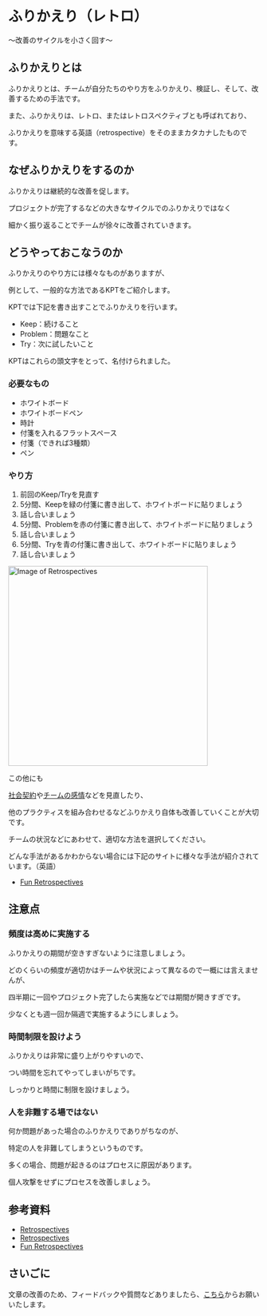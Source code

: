 # ふりかえり（レトロ）

〜改善のサイクルを小さく回す〜

## ふりかえりとは

ふりかえりとは、チームが自分たちのやり方をふりかえり、検証し、そして、改善するための手法です。

また、ふりかえりは、レトロ、またはレトロスペクティブとも呼ばれており、

ふりかえりを意味する英語（retrospective）をそのままカタカナしたものです。

## なぜふりかえりをするのか

ふりかえりは継続的な改善を促します。

プロジェクトが完了するなどの大きなサイクルでのふりかえりではなく

細かく振り返ることでチームが徐々に改善されていきます。

## どうやっておこなうのか

ふりかえりのやり方には様々なものがありますが、

例として、一般的な方法であるKPTをご紹介します。

KPTでは下記を書き出すことでふりかえりを行います。

* Keep：続けること
* Problem：問題なこと
* Try：次に試したいこと

KPTはこれらの頭文字をとって、名付けられました。

### 必要なもの

* ホワイトボード
* ホワイトボードペン
* 時計
* 付箋を入れるフラットスペース
* 付箋（できれば3種類）
* ペン

### やり方

1. 前回のKeep/Tryを見直す
2. 5分間、Keepを緑の付箋に書き出して、ホワイトボードに貼りましょう
3. 話し合いましょう
4. 5分間、Problemを赤の付箋に書き出して、ホワイトボードに貼りましょう
5. 話し合いましょう
6. 5分間、Tryを青の付箋に書き出して、ホワイトボードに貼りましょう
7. 話し合いましょう

<img src="/retrospectives.jpg" alt="Image of Retrospectives" width="400"/>

この他にも

[社会契約](/agile/social-contract)や[チームの感情](/agile/team-sentiment)などを見直したり、

他のプラクティスを組み合わせるなどふりかえり自体も改善していくことが大切です。

チームの状況などにあわせて、適切な方法を選択してください。

どんな手法があるかわからない場合には下記のサイトに様々な手法が紹介されています。（英語）

* [Fun Retrospectives](http://www.funretrospectives.com/)

## 注意点

### 頻度は高めに実施する

ふりかえりの期間が空きすぎないように注意しましょう。

どのくらいの頻度が適切かはチームや状況によって異なるので一概には言えませんが、

四半期に一回やプロジェクト完了したら実施などでは期間が開きすぎです。

少なくとも週一回か隔週で実施するようにしましょう。

### 時間制限を設けよう

ふりかえりは非常に盛り上がりやすいので、

つい時間を忘れてやってしまいがちです。

しっかりと時間に制限を設けましょう。

### 人を非難する場ではない

何か問題があった場合のふりかえりでありがちなのが、

特定の人を非難してしまうというものです。

多くの場合、問題が起きるのはプロセスに原因があります。

個人攻撃をせずにプロセスを改善しましょう。

## 参考資料
* [Retrospectives](https://openpracticelibrary.com/practice/retrospectives/)
* [Retrospectives](https://www.atlassian.com/team-playbook/plays/retrospective)
* [Fun Retrospectives](http://www.funretrospectives.com/)

## さいごに

文章の改善のため、フィードバックや質問などありましたら、[こちら](https://forms.gle/TKUJ2Gs9EoH2jQvp7)からお願いいたします。
